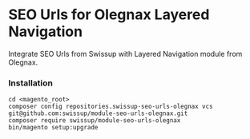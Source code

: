# SEO Urls for Olegnax Layered Navigation

Integrate SEO Urls from Swissup with Layered Navigation module from Olegnax.

### Installation

```
cd <magento_root>
composer config repositories.swissup-seo-urls-olegnax vcs git@github.com:swissup/module-seo-urls-olegnax.git
composer require swissup/module-seo-urls-olegnax
bin/magento setup:upgrade
```
